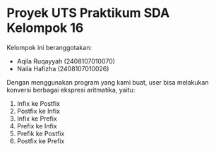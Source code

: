 # Proyek UTS Praktikum SDA Kelompok 16
Kelompok ini beranggotakan:
- Aqila Ruqayyah (2408107010070)
- Naila Hafizha (2408107010026)

Dengan menggunakan program yang kami buat, user bisa melakukan konversi berbagai ekspresi aritmatika, yaitu:
1) Infix ke Postfix
2) Postfix ke Infix
3) Infix ke Prefix
4) Prefix ke Infix
5) Prefik ke Postfix
6) Postfix ke Prefix
